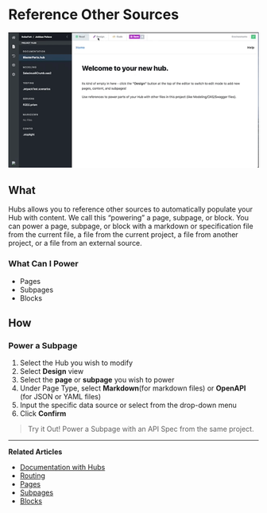 # Reference Other Sources

![Power a Page](https://github.com/stoplightio/docs/blob/develop/assets/gifs/hubs-power-page.gif?raw=true)

## What
Hubs allows you to reference other sources to automatically populate your Hub with content. We call this “powering” a page, subpage, or block. You can power a page, subpage, or block with a markdown or specification file from the current file, a file from the current project, a file from another project, or a file from an external source. 

### What Can I Power

- Pages 
- Subpages 
- Blocks 

## How

### Power a Subpage 

1. Select the Hub you wish to modify 
2. Select **Design** view
3. Select the **page** or **subpage** you wish to power
4. Under Page Type, select **Markdown**(for markdown files) or **OpenAPI** (for JSON or YAML files)
5. Input the specific data source or select from the drop-down menu
6. Click **Confirm**  

>Try it Out! Power a Subpage with an API Spec from the same project.

---
**Related Articles**
- [Documentation with Hubs](/documentation/introduction)
- [Routing](/documentation/getting-started/routing)
- [Pages](/documentation/getting-started/pages)
- [Subpages](/documentation/getting-started/subpages)
- [Blocks](/documentation/blocks)
